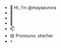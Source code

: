 - 👋 Hi, I’m @mayaaurora
- 👀
- 🌱
- 💞️
- 📫
- 😄 Pronouns: she/her 
- ⚡ 

<!---
mayaaurora/mayaaurora is a ✨ special ✨ repository because its `README.md` (this file) appears on your GitHub profile.
You can click the Preview link to take a look at your changes.
--->
